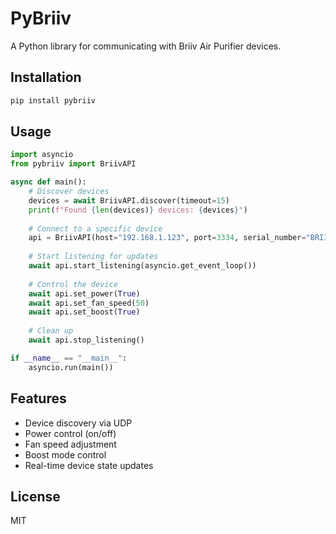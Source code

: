 # PyBriiv

A Python library for communicating with Briiv Air Purifier devices.

## Installation

```bash
pip install pybriiv
```

## Usage

```python
import asyncio
from pybriiv import BriivAPI

async def main():
    # Discover devices
    devices = await BriivAPI.discover(timeout=15)
    print(f"Found {len(devices)} devices: {devices}")
    
    # Connect to a specific device
    api = BriivAPI(host="192.168.1.123", port=3334, serial_number="BRIIV12345")
    
    # Start listening for updates
    await api.start_listening(asyncio.get_event_loop())
    
    # Control the device
    await api.set_power(True)
    await api.set_fan_speed(50)
    await api.set_boost(True)
    
    # Clean up
    await api.stop_listening()

if __name__ == "__main__":
    asyncio.run(main())
```

## Features

* Device discovery via UDP
* Power control (on/off)
* Fan speed adjustment
* Boost mode control
* Real-time device state updates

## License

MIT
